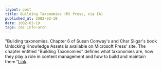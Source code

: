```yaml
---
layout: post
title: Building Taxonomies (MS Press, via IA)
published_at: 2002-03-19
date: 2002-03-19
tags: cms info-arch
---
```


"Building taxonomies. Chapter 6 of Susan Conway's and Char Sligar's book Unlocking Knowledge Assets is available on Microsoft Press' site. The chapter entitled "Building Taxonomies" defines what taxonomies are, how they play a role in content management and how to build and maintain them."[Link](http://www.microsoft.com/mspress/books/sampchap/5516.asp#SampleChapter)  